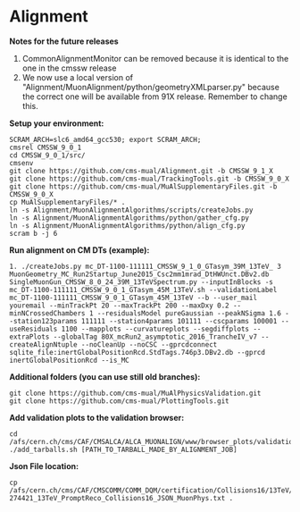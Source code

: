# Alignment
**Notes for the future releases**
1. CommonAlignmentMonitor can be removed because it is identical to the one in the cmssw release   
2. We now use a local version of "Alignment/MuonAlignment/python/geometryXMLparser.py" because the correct one will be available from 91X release. Remember to change this.

**Setup your environment:**   
```
SCRAM_ARCH=slc6_amd64_gcc530; export SCRAM_ARCH;
cmsrel CMSSW_9_0_1
cd CMSSW_9_0_1/src/
cmsenv
git clone https://github.com/cms-mual/Alignment.git -b CMSSW_9_1_X
git clone https://github.com/cms-mual/TrackingTools.git -b CMSSW_9_0_X
git clone https://github.com/cms-mual/MuAlSupplementaryFiles.git -b CMSSW_9_0_X
cp MuAlSupplementaryFiles/* .
ln -s Alignment/MuonAlignmentAlgorithms/scripts/createJobs.py
ln -s Alignment/MuonAlignmentAlgorithms/python/gather_cfg.py
ln -s Alignment/MuonAlignmentAlgorithms/python/align_cfg.py
scram b -j 6
```

**Run alignment on CM DTs (example):**   
```
1. ./createJobs.py mc_DT-1100-111111_CMSSW_9_1_0_GTasym_39M_13TeV_ 3 MuonGeometry_MC_Run2Startup_June2015_Csc2mm1mrad_DtHWUnct.DBv2.db SingleMuonGun_CMSSW_8_0_24_39M_13TeVSpectrum.py --inputInBlocks -s mc_DT-1100-111111_CMSSW_9_0_1_GTasym_45M_13TeV.sh --validationLabel mc_DT-1100-111111_CMSSW_9_0_1_GTasym_45M_13TeV --b --user_mail youremail --minTrackPt 20 --maxTrackPt 200 --maxDxy 0.2 --minNCrossedChambers 1 --residualsModel pureGaussian --peakNSigma 1.6 --station123params 111111 --station4params 101111 --cscparams 100001 --useResiduals 1100 --mapplots --curvatureplots --segdiffplots --extraPlots --globalTag 80X_mcRun2_asymptotic_2016_TrancheIV_v7 --createAlignNtuple --noCleanUp --noCSC --gprcdconnect sqlite_file:inertGlobalPositionRcd.StdTags.746p3.DBv2.db --gprcd inertGlobalPositionRcd --is_MC
```

**Additional folders (you can use still old branches):**   
```
git clone https://github.com/cms-mual/MuAlPhysicsValidation.git
git clone https://github.com/cms-mual/PlottingTools.git
```

**Add validation plots to the validation browser:**   
```
cd /afs/cern.ch/cms/CAF/CMSALCA/ALCA_MUONALIGN/www/browser_plots/validation    
./add_tarballs.sh [PATH_TO_TARBALL_MADE_BY_ALIGNMENT_JOB]
```

**Json File location:**   
```
cp /afs/cern.ch/cms/CAF/CMSCOMM/COMM_DQM/certification/Collisions16/13TeV/Cert_271036-274421_13TeV_PromptReco_Collisions16_JSON_MuonPhys.txt .
```
